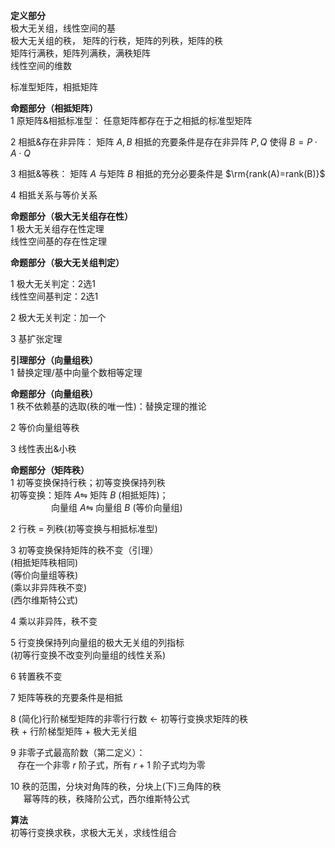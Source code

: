 **定义部分**  
极大无关组，线性空间的基  
极大无关组的秩， 矩阵的行秩，矩阵的列秩，矩阵的秩  
矩阵行满秩，矩阵列满秩，满秩矩阵  
线性空间的维数  
  
标准型矩阵，相抵矩阵  
  
**命题部分（相抵矩阵）**  
1 原矩阵&相抵标准型： 任意矩阵都存在于之相抵的标准型矩阵  
  
2 相抵&存在非异阵： 矩阵 $A,B$ 相抵的充要条件是存在非异阵 $P,Q$ 使得 $B=P\cdot A\cdot Q$  
  
3 相抵&等秩： 矩阵 $A$ 与矩阵 $B$ 相抵的充分必要条件是 $\rm{rank(A)=rank(B)}$  
  
4 相抵关系与等价关系  
  
**命题部分（极大无关组存在性）**  
1 极大无关组存在性定理  
线性空间基的存在性定理  
  
**命题部分（极大无关组判定）**  
  
1 极大无关判定：2选1  
线性空间基判定：2选1  
  
2 极大无关判定：加一个  
  
3 基扩张定理  
  
**引理部分（向量组秩）**  
1 替换定理/基中向量个数相等定理  
  
**命题部分（向量组秩）**  
1 秩不依赖基的选取(秩的唯一性)：替换定理的推论  
  
2 等价向量组等秩  
  
3 线性表出&小秩  
  
**命题部分（矩阵秩）**  
1 初等变换保持行秩；初等变换保持列秩  
初等变换：矩阵 $A\leftrightharpoons$ 矩阵 $B$ (相抵矩阵)；  
 $\enspace\enspace\enspace\enspace\enspace  
\enspace\enspace\enspace$ 向量组 $A\leftrightharpoons$ 向量组 $B$ (等价向量组)  
  
2 行秩 $=$ 列秩(初等变换与相抵标准型)  
  
3 初等变换保持矩阵的秩不变（引理）  
(相抵矩阵秩相同)  
(等价向量组等秩)  
(乘以非异阵秩不变)  
(西尔维斯特公式)  
  
4 乘以非异阵，秩不变  
  
5 行变换保持列向量组的极大无关组的列指标  
(初等行变换不改变列向量组的线性关系)  
  
6 转置秩不变  
  
7 矩阵等秩的充要条件是相抵  
  
8 (简化)行阶梯型矩阵的非零行行数 $\leftarrow$ 初等行变换求矩阵的秩  
秩 $+$ 行阶梯型矩阵 $+$ 极大无关组  
  
9 非零子式最高阶数（第二定义）：  
 $\enspace$ 存在一个非零 $r$ 阶子式，所有 $r+1$ 阶子式均为零  
  
10 秩的范围，分块对角阵的秩，分块上(下)三角阵的秩  
 $\quad$ 幂等阵的秩，秩降阶公式，西尔维斯特公式  
  
**算法**  
初等行变换求秩，求极大无关，求线性组合  
